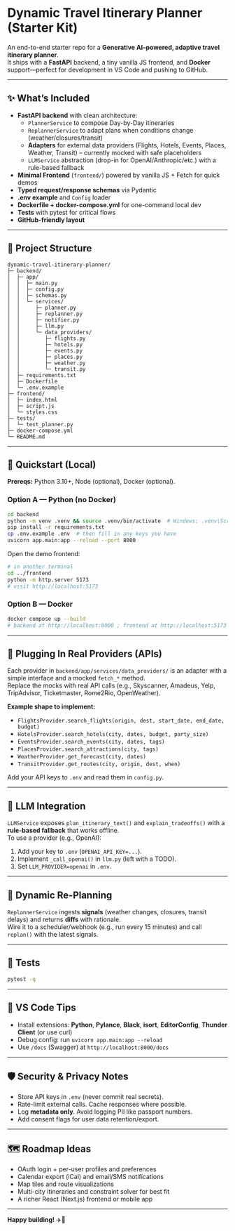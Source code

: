 # Dynamic Travel Itinerary Planner (Starter Kit)

An end-to-end starter repo for a **Generative AI–powered, adaptive travel itinerary planner**.  
It ships with a **FastAPI** backend, a tiny vanilla JS frontend, and **Docker** support—perfect for development in VS Code and pushing to GitHub.

---

## ✨ What’s Included

- **FastAPI backend** with clean architecture:
  - `PlannerService` to compose Day-by-Day itineraries
  - `ReplannerService` to adapt plans when conditions change (weather/closures/transit)
  - **Adapters** for external data providers (Flights, Hotels, Events, Places, Weather, Transit) – currently mocked with safe placeholders
  - `LLMService` abstraction (drop-in for OpenAI/Anthropic/etc.) with a rule-based fallback
- **Minimal Frontend** (`frontend/`) powered by vanilla JS + Fetch for quick demos
- **Typed request/response schemas** via Pydantic
- **.env example** and `Config` loader
- **Dockerfile + docker-compose.yml** for one-command local dev
- **Tests** with pytest for critical flows
- **GitHub-friendly layout**

---

## 🧭 Project Structure

```
dynamic-travel-itinerary-planner/
├─ backend/
│  ├─ app/
│  │  ├─ main.py
│  │  ├─ config.py
│  │  ├─ schemas.py
│  │  └─ services/
│  │     ├─ planner.py
│  │     ├─ replanner.py
│  │     ├─ notifier.py
│  │     ├─ llm.py
│  │     └─ data_providers/
│  │        ├─ flights.py
│  │        ├─ hotels.py
│  │        ├─ events.py
│  │        ├─ places.py
│  │        ├─ weather.py
│  │        └─ transit.py
│  ├─ requirements.txt
│  ├─ Dockerfile
│  └─ .env.example
├─ frontend/
│  ├─ index.html
│  ├─ script.js
│  └─ styles.css
├─ tests/
│  └─ test_planner.py
├─ docker-compose.yml
└─ README.md
```

---

## 🚀 Quickstart (Local)

**Prereqs:** Python 3.10+, Node (optional), Docker (optional).

### Option A — Python (no Docker)
```bash
cd backend
python -m venv .venv && source .venv/bin/activate  # Windows: .venv\Scripts\activate
pip install -r requirements.txt
cp .env.example .env  # then fill in any keys you have
uvicorn app.main:app --reload --port 8000
```

Open the demo frontend:
```bash
# in another terminal
cd ../frontend
python -m http.server 5173
# visit http://localhost:5173
```

### Option B — Docker
```bash
docker compose up --build
# backend at http://localhost:8000 ; frontend at http://localhost:5173
```

---

## 🔌 Plugging In Real Providers (APIs)

Each provider in `backend/app/services/data_providers/` is an adapter with a simple interface and a mocked `fetch_*` method.  
Replace the mocks with real API calls (e.g., Skyscanner, Amadeus, Yelp, TripAdvisor, Ticketmaster, Rome2Rio, OpenWeather).

**Example shape to implement:**
- `FlightsProvider.search_flights(origin, dest, start_date, end_date, budget)`
- `HotelsProvider.search_hotels(city, dates, budget, party_size)`
- `EventsProvider.search_events(city, dates, tags)`
- `PlacesProvider.search_attractions(city, tags)`
- `WeatherProvider.get_forecast(city, dates)`
- `TransitProvider.get_routes(city, origin, dest, when)`

Add your API keys to `.env` and read them in `config.py`.

---

## 🧠 LLM Integration

`LLMService` exposes `plan_itinerary_text()` and `explain_tradeoffs()` with a **rule-based fallback** that works offline.  
To use a provider (e.g., OpenAI):

1. Add your key to `.env` (`OPENAI_API_KEY=...`).
2. Implement `_call_openai()` in `llm.py` (left with a TODO).
3. Set `LLM_PROVIDER=openai` in `.env`.

---

## 🔄 Dynamic Re-Planning

`ReplannerService` ingests **signals** (weather changes, closures, transit delays) and returns **diffs** with rationale.  
Wire it to a scheduler/webhook (e.g., run every 15 minutes) and call `replan()` with the latest signals.

---

## 🧪 Tests
```bash
pytest -q
```

---

## 🧰 VS Code Tips

- Install extensions: **Python**, **Pylance**, **Black**, **isort**, **EditorConfig**, **Thunder Client** (or use curl)  
- Debug config: run `uvicorn app.main:app --reload`
- Use `/docs` (Swagger) at `http://localhost:8000/docs`

---

## 🛡️ Security & Privacy Notes

- Store API keys in `.env` (never commit real secrets).
- Rate-limit external calls. Cache responses where possible.
- Log **metadata only**. Avoid logging PII like passport numbers.
- Add consent flags for user data retention/export.

---

## 🗺️ Roadmap Ideas

- OAuth login + per-user profiles and preferences
- Calendar export (iCal) and email/SMS notifications
- Map tiles and route visualizations
- Multi-city itineraries and constraint solver for best fit
- A richer React (Next.js) frontend or mobile app

---

**Happy building!** ✈️🧳

